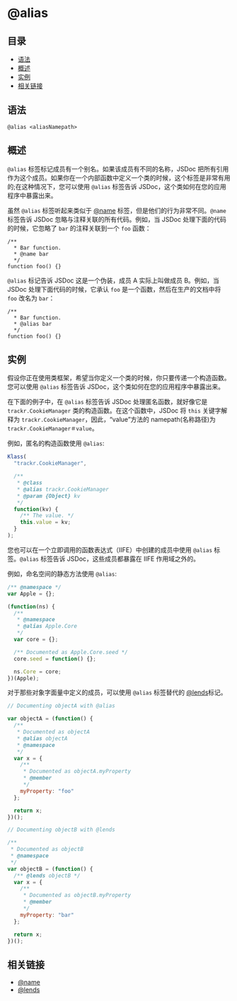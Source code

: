 <!--
title: @alias
order: 303
author: yuer
-->

# @alias

## 目录

- [语法](#语法)
- [概述](#概述)
- [实例](#实例)
- [相关链接](#相关链接)

## 语法

```
@alias <aliasNamepath>
```

## 概述

`@alias` 标签标记成员有一个别名。如果该成员有不同的名称，JSDoc 把所有引用作为这个成员。如果你在一个内部函数中定义一个类的时候，这个标签是非常有用的;在这种情况下，您可以使用 `@alias` 标签告诉 JSDoc，这个类如何在您的应用程序中暴露出来。

虽然 `@alias` 标签听起来类似于 [@name](./tags-name.md) 标签，但是他们的行为非常不同。`@name` 标签告诉 JSDoc 忽略与注释关联的所有代码。例如，当 JSDoc 处理下面的代码的时候，它忽略了 `bar` 的注释关联到一个 `foo` 函数：

```
/**
  * Bar function.
  * @name bar
  */
function foo() {}
```

`@alias` 标记告诉 JSDoc 这是一个伪装，成员 A 实际上叫做成员 B。例如，当 JSDoc 处理下面代码的时候，它承认 `foo` 是一个函数，然后在生产的文档中将 `foo` 改名为 `bar`：

```
/**
  * Bar function.
  * @alias bar
  */
function foo() {}
```

## 实例

假设你正在使用类框架，希望当你定义一个类的时候，你只要传递一个构造函数。您可以使用 `@alias` 标签告诉 JSDoc，这个类如何在您的应用程序中暴露出来。

在下面的例子中，在 `@alias` 标签告诉 JSDoc 处理匿名函数，就好像它是 `trackr.CookieManager` 类的构造函数。在这个函数中，JSDoc 将 `this` 关键字解释为 `trackr.CookieManager`，因此，“value”方法的 namepath(名称路径)为 `trackr.CookieManager＃value`。

例如，匿名的构造函数使用 `@alias`:

```javascript
Klass(
  "trackr.CookieManager",

  /**
   * @class
   * @alias trackr.CookieManager
   * @param {Object} kv
   */
  function(kv) {
    /** The value. */
    this.value = kv;
  }
);
```

您也可以在一个立即调用的函数表达式（IIFE）中创建的成员中使用 `@alias` 标签。`@alias` 标签告诉 JSDoc，这些成员都暴露在 IIFE 作用域之外的。

例如，命名空间的静态方法使用 `@alias`:

```javascript
/** @namespace */
var Apple = {};

(function(ns) {
  /**
   * @namespace
   * @alias Apple.Core
   */
  var core = {};

  /** Documented as Apple.Core.seed */
  core.seed = function() {};

  ns.Core = core;
})(Apple);
```

对于那些对象字面量中定义的成员，可以使用 `@alias` 标签替代的 [@lends](./tags-lends.md)标记。

```javascript
// Documenting objectA with @alias

var objectA = (function() {
  /**
   * Documented as objectA
   * @alias objectA
   * @namespace
   */
  var x = {
    /**
     * Documented as objectA.myProperty
     * @member
     */
    myProperty: "foo"
  };

  return x;
})();

// Documenting objectB with @lends

/**
 * Documented as objectB
 * @namespace
 */
var objectB = (function() {
  /** @lends objectB */
  var x = {
    /**
     * Documented as objectB.myProperty
     * @member
     */
    myProperty: "bar"
  };

  return x;
})();
```

## 相关链接

- [@name](./tags-name.md)
- [@lends](./tags-lends.md)
